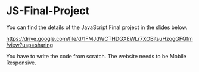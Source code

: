 # JS-Final-Project
You can find the details of the JavaScript Final project in the slides below.



https://drive.google.com/file/d/1FMJdWCTHDGXEWLr7XOBitsuHzogGFQfm/view?usp=sharing



You have to write the code from scratch. The website needs to be Mobile Responsive.
